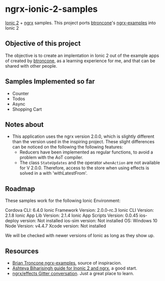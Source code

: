 # ngrx-ionic-2-samples #

[Ionic 2](https://angular.io/) + [ngrx](https://github.com/ngrx) samples. This project ports [btroncone](https://github.com/ngrx)'s [ngrx-examples](https://github.com/btroncone/ngrx-examples) into Ionic 2

## Objective of this project ##

The objective is to create an implentation in Ionic 2 out of the example apps of created by [btroncone](https://github.com/ngrx), as a learning experience for me, and that can be shared with other people.

## Samples Implemented so far ##

* Counter
* Todos
* Async
* Shopping Cart

## Notes about ##

* This application uses the ngrx version 2.0.0, which is slightly different than the version used in the inspiring project. These slight differences can be noticed on the following the following features:
  * Reducers have been implemented as regular functions, to avoid a problem with the AoT compiler.
  * The class `StateUpdates` and the operator `whenAction` are not available for V 2.0.0. Therefore, access to the store when using effects is solved in a with 'withLatestFrom'.

## Roadmap ##

These samples work for the following Ionic Environment:

Cordova CLI: 6.4.0
Ionic Framework Version: 2.0.0-rc.3
Ionic CLI Version: 2.1.8
Ionic App Lib Version: 2.1.4
Ionic App Scripts Version: 0.0.45
ios-deploy version: Not installed
ios-sim version: Not installed
OS: Windows 10
Node Version: v4.4.7
Xcode version: Not installed

We will be checked with newer versions of Ionic as long as they show up.

## Resources ##


* [Brian Troncone ngrx-examples](https://github.com/btroncone/ngrx-examples), source of inspiracion.
* [Ashteya Biharisingh guide for Inonic 2 and ngrx](http://gonehybrid.com/a-beginners-guide-to-using-ngrx-in-an-ionic-2-app-part-1/), a good start.
* [ngrx/effects Gitter conversation](https://gitter.im/ngrx/effects). Just a great place to learn.